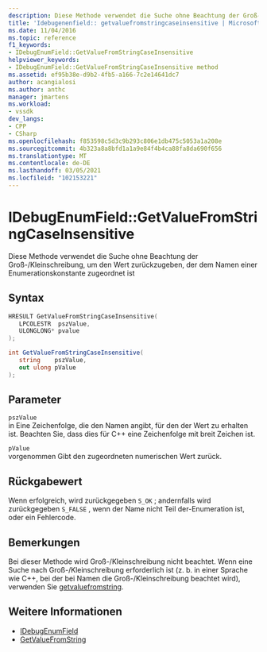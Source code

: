 ```yaml
---
description: Diese Methode verwendet die Suche ohne Beachtung der Groß-/Kleinschreibung, um den Wert zurückzugeben, der dem Namen einer Enumerationskonstante zugeordnet ist
title: 'Idebugenenfield:: getvaluefromstringcaseinsensitive | Microsoft-Dokumentation'
ms.date: 11/04/2016
ms.topic: reference
f1_keywords:
- IDebugEnumField::GetValueFromStringCaseInsensitive
helpviewer_keywords:
- IDebugEnumField::GetValueFromStringCaseInsensitive method
ms.assetid: ef95b38e-d9b2-4fb5-a166-7c2e14641dc7
author: acangialosi
ms.author: anthc
manager: jmartens
ms.workload:
- vssdk
dev_langs:
- CPP
- CSharp
ms.openlocfilehash: f853598c5d3c9b293c806e1db475c5053a1a208e
ms.sourcegitcommit: 4b323a8a8bfd1a1a9e84f4b4ca88fa8da690f656
ms.translationtype: MT
ms.contentlocale: de-DE
ms.lasthandoff: 03/05/2021
ms.locfileid: "102153221"
---
```

# <a name="idebugenumfieldgetvaluefromstringcaseinsensitive"></a>IDebugEnumField::GetValueFromStringCaseInsensitive
Diese Methode verwendet die Suche ohne Beachtung der Groß-/Kleinschreibung, um den Wert zurückzugeben, der dem Namen einer Enumerationskonstante zugeordnet ist

## <a name="syntax"></a>Syntax

```cpp
HRESULT GetValueFromStringCaseInsensitive(
   LPCOLESTR  pszValue,
   ULONGLONG* pvalue
);
```

```csharp
int GetValueFromStringCaseInsensitive(
   string    pszValue,
   out ulong pValue
);
```

## <a name="parameters"></a>Parameter
`pszValue`\
in Eine Zeichenfolge, die den Namen angibt, für den der Wert zu erhalten ist. Beachten Sie, dass dies für C++ eine Zeichenfolge mit breit Zeichen ist.

`pValue`\
vorgenommen Gibt den zugeordneten numerischen Wert zurück.

## <a name="return-value"></a>Rückgabewert
 Wenn erfolgreich, wird zurückgegeben `S_OK` ; andernfalls wird zurückgegeben `S_FALSE` , wenn der Name nicht Teil der-Enumeration ist, oder ein Fehlercode.

## <a name="remarks"></a>Bemerkungen
 Bei dieser Methode wird Groß-/Kleinschreibung nicht beachtet. Wenn eine Suche nach Groß-/Kleinschreibung erforderlich ist (z. b. in einer Sprache wie C++, bei der bei Namen die Groß-/Kleinschreibung beachtet wird), verwenden Sie [getvaluefromstring](../../../extensibility/debugger/reference/idebugenumfield-getvaluefromstring.md).

## <a name="see-also"></a>Weitere Informationen
- [IDebugEnumField](../../../extensibility/debugger/reference/idebugenumfield.md)
- [GetValueFromString](../../../extensibility/debugger/reference/idebugenumfield-getvaluefromstring.md)
